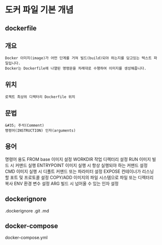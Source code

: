 도커 파일 기본 개념
==========

dockerfile
----------

## 개요
	Docker 이미지(image)가 어떤 단계를 거쳐 빌드(build)되야 하는지를 담고있는 텍스트 파일입니다.
	Docker는 Dockerfile에 나열된 명령문을 차례대로 수행하여 이미지를 생성해줍니다.
## 위치
	로젝트 최상위 디렉터리 Dockerfile 위치
## 문법	
	&#35; 주석(Comment)
	명령어(INSTRUCTION) 인자(arguments)

## 용어
명령어					용도
FROM			base 이미지 설정
WORKDIR			작업 디렉터리 설정
RUN				이미지 빌드 시 커맨드 실행
ENTRYPOINT		이미지 실행 시 항상 실행되야 하는 커맨드 설정
CMD				이미지 실행 시 디폴트 커맨드 또는 파라미터 설정
EXPOSE			컨테이너가 리스닝할 포트 및 프로토콜 설정
COPY/ADD		이미지의 파일 시스템으로 파일 또는 디렉터리 복사
ENV				환경 변수 설정
ARG				빌드 시 넘어올 수 있는 인자 설정



## dockerignore

.dockerignore
	.git
	.md

## docker-compose

docker-compose.yml







